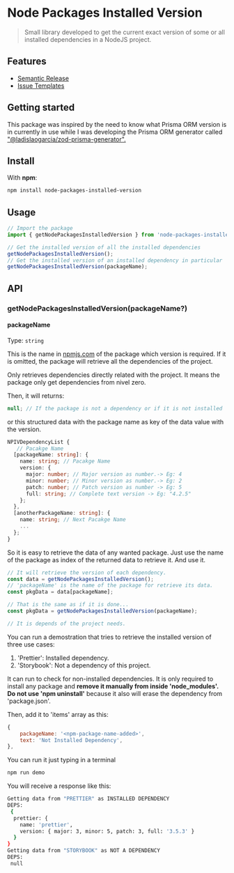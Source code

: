 # Node Packages Installed Version

> Small library developed to get the current exact version of some or all installed dependencies in a NodeJS project.

## Features

- [Semantic Release](https://github.com/semantic-release/semantic-release)
- [Issue Templates](https://github.com/ryansonshine/typescript-npm-package-template/tree/main/.github/ISSUE_TEMPLATE)

## Getting started

This package was inspired by the need to know what Prisma ORM version is in currently in use while I was developing the Prisma ORM generator called ["@ladislaogarcia/zod-prisma-generator".  ](https://www.npmjs.com/package/@ladislaogarcia/prisma-zod-generator)

## Install

With **npm**:

```bash
npm install node-packages-installed-version
```

## Usage

```ts
// Import the package
import { getNodePackagesInstalledVersion } from 'node-packages-installed-version';

// Get the installed version of all the installed dependencies
getNodePackagesInstalledVersion();
// Get the installed version of an installed dependency in particular
getNodePackagesInstalledVersion(packageName);
```

## API

### getNodePackagesInstalledVersion(packageName?)

#### packageName

Type: `string`

This is the name in [npmjs.com](https://npmjs.com) of the package which version is required. If it is omitted, the package will retrieve all the dependencies of the project.

Only retrieves dependencies directly related with the project. It means the package only get dependencies from nivel zero.

Then, it will returns:

```typescript
null; // If the package is not a dependency or if it is not installed
```

or this structured data with the package name as key of the data value with the version.

```typescript
NPIVDependencyList {
   // Pacakge Name
  [packageName: string]: {
    name: string; // Pacakge Name
    version: {
      major: number; // Major version as number.-> Eg: 4
      minor: number; // Minor version as number.-> Eg: 2
      patch: number; // Patch version as number -> Eg: 5
      full: string; // Complete text version -> Eg: "4.2.5"
    };
  },
  [anotherPackageName: string]: {
    name: string; // Next Pacakge Name
    ...
  };
}
```

So it is easy to retrieve the data of any wanted package. Just use the name of the package as index of the returned data to retrieve it. And use it.

```typescript
// It will retrieve the version of each dependency.
const data = getNodePackagesInstalledVersion();
// 'packageName' is the name of the package for retrieve its data.
const pkgData = data[packageName];

// That is the same as if it is done...
const pkgData = getNodePackagesInstalledVersion(packageName);

// It is depends of the project needs.
```

You can run a demostration that tries to retrieve the installed version of three use cases:

1. 'Prettier': Installed dependency.
2. 'Storybook': Not a dependency of this project.

It can run to check for non-installed dependencies. It is only required to install any package and **remove it manually from inside 'node_modules'. Do not use 'npm uninstall'** because it also will erase the dependency from 'package.json'.

Then, add it to 'items' array as this:

```javascript
{
    packageName: '<npm-package-name-added>',
    text: 'Not Installed Dependency',
},
```

You can run it just typing in a terminal

```bash
npm run demo
```

You will receive a response like this:

```bash
Getting data from "PRETTIER" as INSTALLED DEPENDENCY
DEPS:
 {
  prettier: {
    name: 'prettier',
    version: { major: 3, minor: 5, patch: 3, full: '3.5.3' }
  }
}
Getting data from "STORYBOOK" as NOT A DEPENDENCY
DEPS:
 null
